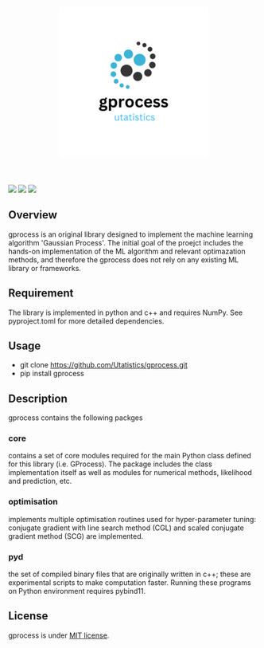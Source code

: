 <h1 align="center">
<img src="/logo/gprocess.png" width="300">
</h1><br>

<p>
<img src="https://img.shields.io/badge/-Python-F9DC3E.svg?logo=python&style=flat">
<img src="https://img.shields.io/badge/-Linux-6C6694.svg?logo=linux&style=flat">
<img src="https://img.shields.io/badge/-Windows-0078D6.svg?logo=windows&style=flat">
<p>

## Overview
gprocess is an original library designed to implement the machine learning algorithm 'Gaussian Process'. The initial goal of the proejct includes the hands-on implementation of the ML algorithm and relevant optimazation methods, and therefore the gprocess does not rely on any existing ML library or frameworks. 

## Requirement
The library is implemented in python and c++ and requires NumPy. See pyproject.toml for more detailed dependencies.

## Usage
* git clone https://github.com/Utatistics/gprocess.git
* pip install gprocess

## Description
gprocess contains the following packges

### core
contains a set of core modules required for the main Python class defined for this library (i.e. GProcess). The package includes the class implementation itself as well as modules for numerical methods, likelihood and prediction, etc.

### optimisation
implements multiple optimisation routines used for hyper-parameter tuning: conjugate gradient with line search method (CGL) and scaled conjugate gradient method (SCG) are implemented.

### pyd
the set of compiled binary files that are originally written in c++; these are experimental scripts to make computation faster. Running these programs on Python environment requires pybind11.

## License
gprocess is under [MIT license](https://en.wikipedia.org/wiki/MIT_License).
